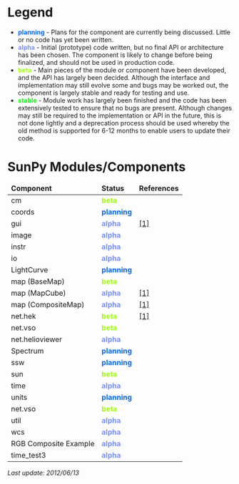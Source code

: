 # Legend

* <font color='#0066ff'><b>planning</b></font> - Plans for the component are currently being discussed. Little or no code has yet been written.
* <font color='#798FFF'><b>alpha</b></font> - Initial (prototype) code written, but no final API or architecture has been chosen. The component is likely to change before being finalized, and should not be used in production code.
* <font color='#9FFF00'><b>beta</b></font> - Main pieces of the module or component have been developed, and the API has largely been decided. Although the interface and implementation may still evolve some and bugs may be worked out, the component is largely stable and ready for testing and use.
* <font color='#00ff00'><b>stable</b></font> - Module work has largely been finished and the code has been extensively tested to ensure that no bugs are present. Although changes may still be required to the implementation or API in the future, this is not done lightly and a deprecation process should be used whereby the old method is supported for 6-12 months to enable users to update their code.

# SunPy Modules/Components

<table>
<thead>
    <tr>
        <td><b>Component</b></td>
        <td><b>Status</b></td>
        <td><b>References</b></td>
    </tr>
</thead>
<tbody>
    <tr>
        <td>cm</td>
        <td><font color='#9FFF00'><b>beta</b></font></td>
        <td></td>
    </tr>
    <tr>
        <td>coords</td>
        <td><font color='#0066ff'><b>planning</b></font></td>
        <td></td>
    </tr>
    <tr>
        <td>gui</td>
        <td><font color='#798FFF'><b>alpha</b></font></td>
        <td><a href='http://www.sunpy.org/2011/09/13/sunpy-plotman-introduction/'>[1]</a></td>
    </tr>
    <tr>
        <td>image</td>
        <td><font color='#798FFF'><b>alpha</b></font></td>
        <td></td>
    </tr>
    <tr>
        <td>instr</td>
        <td><font color='#798FFF'><b>alpha</b></font></td>
        <td></td>
    </tr>
    <tr>
        <td>io</td>
        <td><font color='#798FFF'><b>alpha</b></font></td>
        <td></td>
    </tr>
    <tr>
        <td>LightCurve</td>
        <td><font color='#0066ff'><b>planning</b></font></td>
        <td></td>
    <tr>
        <td>map (BaseMap)</td>
        <td><font color='#9FFF00'><b>beta</b></font></td>
        <td></td>
    </tr>
    <tr>
        <td>map (MapCube)</td>
        <td><font color='#798FFF'><b>alpha</b></font></td>
        <td><a href='http://www.sunpy.org/2012/01/11/making-difference-movies-with-sunpy-and-ffmpeg/'>[1]</a></td>
    </tr>
    <tr>
        <td>map (CompositeMap)</td>
        <td><font color='#798FFF'><b>alpha</b></font></td>
        <td><a href='https://groups.google.com/forum/?fromgroups#!topic/sunpy/Y5-Yy_RTnfU'>[1]</a></td>
    </tr>
    <tr>
        <td>net.hek</td>
        <td><font color='#9FFF00'><b>beta</b></font></td>
        <td><a href='https://groups.google.com/forum/?fromgroups#!topic/sunpy/CrOJ8JUBcXA'>[1]</a></td>
    </tr>
    <tr>
        <td>net.vso</td>
        <td><font color='#9FFF00'><b>beta</b></font></td>
        <td></td>
    </tr>
    <tr>
        <td>net.helioviewer</td>
        <td><font color='#798FFF'><b>alpha</b></font></td>
        <td></td>
    </tr>
    <tr>
        <td>Spectrum</td>
        <td><font color='#0066ff'><b>planning</b></font></td>
        <td></td>
    </tr>
    <tr>
        <td>ssw</td>
        <td><font color='#0066ff'><b>planning</b></font></td>
        <td></td>
    </tr>
    <tr>
        <td>sun</td>
        <td><font color='#9FFF00'><b>beta</b></font></td>
        <td></td>
    </tr>
    <tr>
        <td>time</td>
        <td><font color='#798FFF'><b>alpha</b></font></td>
        <td></td>
    </tr>
    <tr>
        <td>units</td>
        <td><font color='#0066ff'><b>planning</b></font></td>
        <td></td>
    </tr>
    <tr>
        <td>net.vso</td>
        <td><font color='#9FFF00'><b>beta</b></font></td>
        <td></td>
    </tr>
    <tr>
        <td>util</td>
        <td><font color='#798FFF'><b>alpha</b></font></td>
        <td></td>
    </tr>
    <tr>
        <td>wcs</td>
        <td><font color='#798FFF'><b>alpha</b></font></td>
        <td></td>
    </tr>    
    <tr>
        <td>RGB Composite Example</td>
        <td><font color='#798FFF'><b>alpha</b></font></td>
        <td></td>
    </tr>
    <tr>
        <td>time_test3</td>
        <td><font color='#798FFF'><b>alpha</b></font></td>
        <td></td>
    </tr>
</tbody>
</table>

_Last update: 2012/06/13_